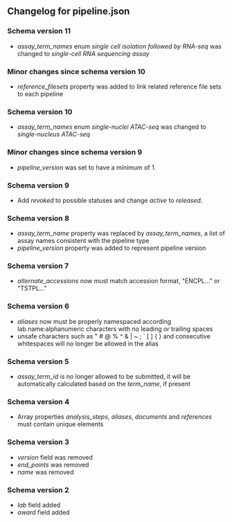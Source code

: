 ## Changelog for pipeline.json

### Schema version 11

* *assay_term_names* enum *single cell isolation followed by RNA-seq* was changed to *single-cell RNA sequencing assay*

### Minor changes since schema version 10
* *reference_filesets* property was added to link related reference file sets to each pipeline

### Schema version 10

* *assay_term_names* enum *single-nuclei ATAC-seq* was changed to *single-nucleus ATAC-seq*

### Minor changes since schema version 9

* *pipeline_version* was set to have a minimum of 1.

### Schema version 9

* Add *revoked* to possible statuses and change *active* to *released*.

### Schema version 8

* *assay_term_name* property was replaced by *assay_term_names*, a list of assay names consistent with the pipeline type
* *pipeline_version* property was added to represent pipeline version

### Schema version 7

* *alternate_accessions* now must match accession format, "ENCPL..." or "TSTPL..."

### Schema version 6

* *aliases* now must be properly namespaced according lab.name:alphanumeric characters with no leading or trailing spaces
* unsafe characters such as " # @ % ^ & | ~ ; ` [ ] { } and consecutive whitespaces will no longer be allowed in the alias

### Schema version 5

* *assay_term_id* is no longer allowed to be submitted, it will be automatically calculated based on the *term_name*, if present

### Schema version 4

* Array properties *analysis_steps*, *aliases*, *documents* and *references* must contain unique elements

### Schema version 3

* *version* field was removed
* *end_points* was removed
* *name* was removed

### Schema version 2

* *lab* field added
* *award* field added
